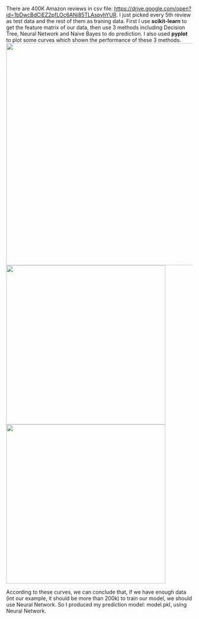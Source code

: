 There are 400K Amazon reviews in csv file: https://drive.google.com/open?id=1bDwcBdCiEZ2pfLOc6ANi85TLAspyhYUR. I just picked every 5th review as test data and the rest of them as traning data. First I use **scikit-learn** to get the feature matrix of our data, then use 3 methods including Decision Tree, Neural Network and Naive Bayes to do prediction. I also used **pyplot** to plot some curves which shown the performance of these 3 methods. 
<img src="https://user-images.githubusercontent.com/11751622/43691377-3719cdca-98d0-11e8-99cc-615e27720e5a.png" width="1800" height="600">
<img src="https://user-images.githubusercontent.com/11751622/43691378-3ed3a7fc-98d0-11e8-83e8-8a5b3550e21a.png" width="430" height="430">
<img src="https://user-images.githubusercontent.com/11751622/43691381-4069fd14-98d0-11e8-8cb0-dfbbbbdabcbb.png" width="430" height="430">

According to these curves, we can conclude that, if we have enough data (int our example, it should be more than 200k) to train our model, we should use Neural Network. So I produced my prediction model: model.pkl, using Neural Network.
